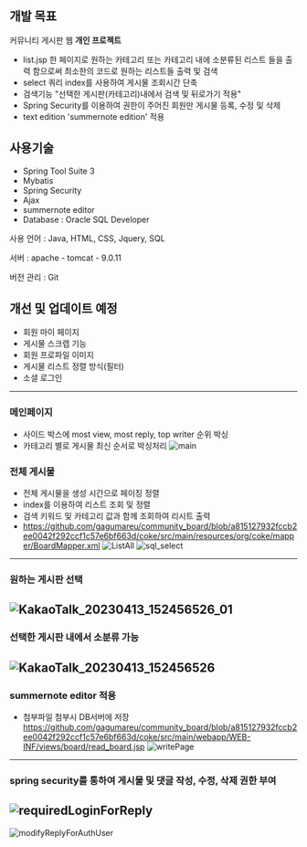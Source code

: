 ## 개발 목표
커뮤니티 게시판 웹 **개인 프로젝트**
- list.jsp 한 페이지로 원하는 카테고리 또는 카테고리 내에 소분류된 리스트 들을 출력 함으로써 최소한의 코드로 원하는 리스트들 출력 및 검색
- select 쿼리 index를 사용하여 게시물 조회시간 단축
- 검색기능 "선택한 게시판(카테고리)내에서 검색 및 뒤로가기 적용"
- Spring Security를 이용하여 권한이 주어진 회원만 게시물 등록, 수정 및 삭제
- text edition 'summernote edition' 적용

## 사용기술
- Spring Tool Suite 3
- Mybatis
- Spring Security
- Ajax
- summernote editor
- Database : Oracle SQL Developer

사용 언어 : Java, HTML, CSS, Jquery, SQL

서버 : apache - tomcat - 9.0.11

버전 관리 : Git 


## 개선 및 업데이트 예정
- 회원 마이 페이지
- 게시물 스크렙 기능
- 회원 프로파일 이미지
- 게시물 리스트 정렬 방식(필터)
- 소셜 로그인
------
### 메인페이지
- 사이드 박스에 most view, most reply, top writer 순위 박싱
- 카테고리 별로 게시물 최신 순서로 박싱처리
![main](https://user-images.githubusercontent.com/98436199/231664133-747e60f4-a5fb-4ef5-8584-1499900fc5bc.png)


### 전체 게시물 
- 전체 게시물을 생성 시간으로 페이징 정렬
- index를 이용하여 리스트 조회 및 정렬
- 검색 키워드 및 카테고리 값과 함께 조회하여 리시트 출력 
- https://github.com/gagumareu/community_board/blob/a815127932fccb2ee0042f292ccf1c57e6bf663d/coke/src/main/resources/org/coke/mapper/BoardMapper.xml
![ListAll](https://user-images.githubusercontent.com/98436199/231664325-0e38a48c-69f6-4e6c-a71a-d0b918a3dab2.png)
![sql_select](https://user-images.githubusercontent.com/98436199/236725308-6118a5d5-5015-4f5d-ae1e-9428cf48ad74.png)

---
### 원하는 게시판 선택
![KakaoTalk_20230413_152456526_01](https://user-images.githubusercontent.com/98436199/231672196-09011ae7-699b-4813-bcf6-47d734d7dc65.jpg)
---
### 선택한 게시판 내에서 소분류 가능
![KakaoTalk_20230413_152456526](https://user-images.githubusercontent.com/98436199/231672113-71da4845-ea9d-4375-81a8-89983f90eb0b.jpg)
---
### summernote editor 적용
- 첨부파일 첨부시 DB서버에 저장
https://github.com/gagumareu/community_board/blob/a815127932fccb2ee0042f292ccf1c57e6bf663d/coke/src/main/webapp/WEB-INF/views/board/read_board.jsp
![writePage](https://user-images.githubusercontent.com/98436199/231668638-8eb8d565-9d62-4483-ab12-aaee570854b0.png)
---
### spring security를 통하여 게시물 및 댓글 작성, 수정, 삭제 권한 부여
![requiredLoginForReply](https://user-images.githubusercontent.com/98436199/236726826-a3939dd5-16b4-4cae-b062-5a64971f6de9.png)
--
![modifyReplyForAuthUser](https://user-images.githubusercontent.com/98436199/231669046-e7c68218-60f2-4fa2-80a1-c8183ae7941a.png)
